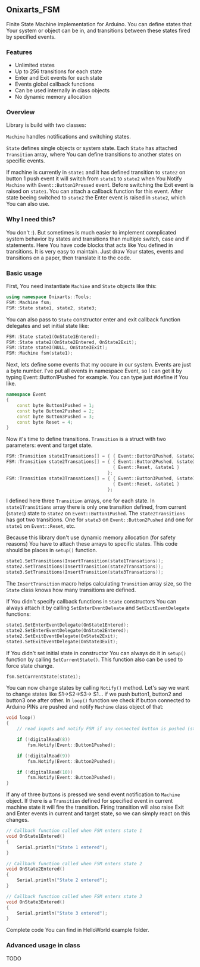 ## Onixarts_FSM
Finite State Machine implementation for Arduino. You can define states that Your system or object can be in, and transitions between these states fired by specified events.

### Features
- Unlimited states
- Up to 256 transitions for each state
- Enter and Exit events for each state
- Events global callback functions
- Can be used internally in class objects
- No dynamic memory allocation

### Overview
Library is build with two classes:

`Machine` handles notifications and switching states. 

`State` defines single objects or system state. Each `State` has attached `Transition` array, where You can define transitions to another states on specific events.

If machine is currently in `state1` and it has defined transition to `state2` on button 1 push event it will switch from `state1` to `state2` when You Notify `Machine` with `Event::Button1Pressed` event.
Before switching the Exit event is raised on `state1`. You can attach a callback function for this event. After state beeing switched to `state2` the Enter event is raised in `state2`, which You can also use.

### Why I need this?
You don't :). But sometimes is much easier to implement complicated system behavior by states and transitions than multiple switch, case and if statements. Here You have code blocks that acts like You defined in 
transitions. It is very easy to maintain. Just draw Your states, events and transitions on a paper, then translate it to the code.

### Basic usage
First, You need instantiate `Machine` and `State` objects like this:

```C++
using namespace Onixarts::Tools;
FSM::Machine fsm;
FSM::State state1, state2, state3;
```

You can also pass to `State` constructor enter and exit callback function delegates and set initial state like:

```C++
FSM::State state1(OnState1Entered);
FSM::State state2(OnState2Entered, OnState2Exit);
FSM::State state3(NULL, OnState3Exit); 
FSM::Machine fsm(state1);
```

Next, lets define some events that my occure in our system. Events are just a byte number. I've put all events in namespace Event, so I can get it by typing Event::Button1Pushed for example. 
You can type just #define if You like.

```C++
namespace Event
{
	const byte Button1Pushed = 1;
	const byte Button2Pushed = 2;
	const byte Button3Pushed = 3;
	const byte Reset = 4;
}
```

Now it's time to define transitions. `Transition` is a struct with two parameters: event and target state. 

```C++
FSM::Transition state1Transations[] = { { Event::Button1Pushed, &state2 } };
FSM::Transition state2Transations[] = { { Event::Button2Pushed, &state3 },
										{ Event::Reset, &state1 }
									  };
FSM::Transition state3Transations[] = { { Event::Button3Pushed, &state1 }, 
										{ Event::Reset, &state1 }
									  };
```

I defined here three `Transition` arrays, one for each state. In `state1Transitions` array there is only one transition defined, from current (`state1`) state to `state2` on `Event::Button1Pushed`.
The `state2Transitions` has got two transitions. One for `state3` on `Event::Button2Pushed` and one for `state1` on `Event::Reset`, etc.

Because this library don't use dynamic memory allocation (for safety reasons) You have to attach these arrays to specific states. This code should be places in `setup()` function.

```C++
state1.SetTransitions(InsertTransition(state1Transations));
state2.SetTransitions(InsertTransition(state2Transations));
state3.SetTransitions(InsertTransition(state3Transations));
```

The `InsertTransition` macro helps calculating `Transition` array size, so the `State` class knows how many transitions are defined.

If You didn't specify callback functions in `State` constructors You can always attach it by calling `SetEnterEventDeleate` and `SetExitEventDelegate` functions:

```C++
state1.SetEnterEventDelegate(OnState1Entered);
state2.SetEnterEventDelegate(OnState2Entered);
state2.SetExitEventDelegate(OnState2Exit);
state3.SetExitEventDelegate(OnState3Exit);
```

If You didn't set initial state in constructor You can always do it in `setup()` function by calling `SetCurrentState()`. This function also can be used to force state change. 

```C++
fsm.SetCurrentState(state1);
```

You can now change states by calling `Notify()` method. Let's say we want to change states like S1->S2->S3-> S1... if we push button1, button2 and button3 one after other. In `loop()` function 
we check if button connected to Arduino PINs are pushed and notify `Machine` class object of that:

```C++
void loop()
{
	// read inputs and notify FSM if any connected button is pushed (state LOW)

	if (!digitalRead(8))
		fsm.Notify(Event::Button1Pushed);

	if (!digitalRead(9))
		fsm.Notify(Event::Button2Pushed);

	if (!digitalRead(10))
		fsm.Notify(Event::Button3Pushed);
}
```

If any of three buttons is pressed we send event notification to `Machine` object. If there is a `Transition` defined for specified event in current machine state it will fire the transition.
Firing transition will also raise Exit and Enter events in current and target state, so we can simply react on this changes.

```C++
// Callback function called when FSM enters state 1
void OnState1Entered()
{
	Serial.println("State 1 entered");
}

// Callback function called when FSM enters state 2
void OnState2Entered()
{
	Serial.println("State 2 entered");
}

// Callback function called when FSM enters state 3
void OnState3Entered()
{
	Serial.println("State 3 entered");
}
```

Complete code You can find in HelloWorld example folder.

### Advanced usage in class
TODO